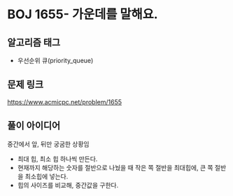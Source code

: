 # BOJ 1655- 가운데를 말해요.

## 알고리즘 태그
- 우선순위 큐(priority_queue)  

## 문제 링크
https://www.acmicpc.net/problem/1655  


## 풀이 아이디어  
중간에서 앞, 뒤만 궁굼한 상황임  
- 최대 힙, 최소 힙 하나씩 만든다.  
- 현재까지 해당하는 숫자를 절반으로 나눴을 때 작은 쪽 절반을 최대힙에, 큰 쪽 절반을 최소힙에 넣는다.  
- 힙의 사이즈를 비교해, 중간값을 구한다.  









